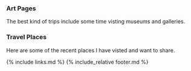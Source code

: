 <link rel="stylesheet" href="/stylesheets/stylesheet.css" />

### Art Pages
The best kind of trips include some time visting museums and galleries.


### Travel Places
Here are some of the recent places I have visted and want to share.


{% include links.md %}
{% include_relative footer.md %}
